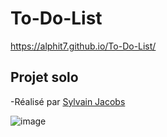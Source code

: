# To-Do-List

https://alphit7.github.io/To-Do-List/

## Projet solo

-Réalisé par [Sylvain Jacobs](www.github.com/alphit7)

![image](https://github.com/Alphit7/To-Do-List/assets/128477226/b0f37444-508f-485a-8c1e-e26999420e2f)
